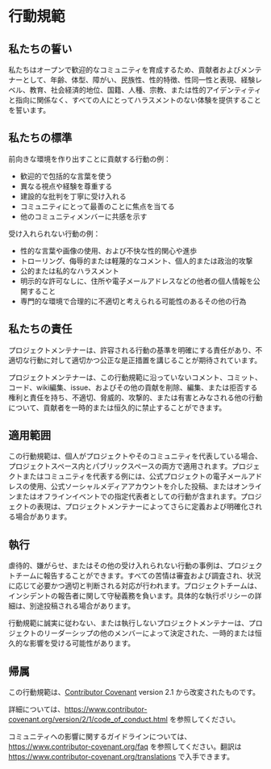 # 行動規範

## 私たちの誓い

私たちはオープンで歓迎的なコミュニティを育成するため、貢献者およびメンテナーとして、年齢、体型、障がい、民族性、性的特徴、性同一性と表現、経験レベル、教育、社会経済的地位、国籍、人種、宗教、または性的アイデンティティと指向に関係なく、すべての人にとってハラスメントのない体験を提供することを誓います。

## 私たちの標準

前向きな環境を作り出すことに貢献する行動の例：

- 歓迎的で包括的な言葉を使う
- 異なる視点や経験を尊重する
- 建設的な批判を丁寧に受け入れる
- コミュニティにとって最善のことに焦点を当てる
- 他のコミュニティメンバーに共感を示す

受け入れられない行動の例：

- 性的な言葉や画像の使用、および不快な性的関心や進歩
- トローリング、侮辱的または軽蔑的なコメント、個人的または政治的攻撃
- 公的または私的なハラスメント
- 明示的な許可なしに、住所や電子メールアドレスなどの他者の個人情報を公開すること
- 専門的な環境で合理的に不適切と考えられる可能性のあるその他の行為

## 私たちの責任

プロジェクトメンテナーは、許容される行動の基準を明確にする責任があり、不適切な行動に対して適切かつ公正な是正措置を講じることが期待されています。

プロジェクトメンテナーは、この行動規範に沿っていないコメント、コミット、コード、wiki編集、issue、およびその他の貢献を削除、編集、または拒否する権利と責任を持ち、不適切、脅威的、攻撃的、または有害とみなされる他の行動について、貢献者を一時的または恒久的に禁止することができます。

## 適用範囲

この行動規範は、個人がプロジェクトやそのコミュニティを代表している場合、プロジェクトスペース内とパブリックスペースの両方で適用されます。プロジェクトまたはコミュニティを代表する例には、公式プロジェクトの電子メールアドレスの使用、公式ソーシャルメディアアカウントを介した投稿、またはオンラインまたはオフラインイベントでの指定代表者としての行動が含まれます。プロジェクトの表現は、プロジェクトメンテナーによってさらに定義および明確化される場合があります。

## 執行

虐待的、嫌がらせ、またはその他の受け入れられない行動の事例は、プロジェクトチームに報告することができます。すべての苦情は審査および調査され、状況に応じて必要かつ適切と判断される対応が行われます。プロジェクトチームは、インシデントの報告者に関して守秘義務を負います。具体的な執行ポリシーの詳細は、別途投稿される場合があります。

行動規範に誠実に従わない、または執行しないプロジェクトメンテナーは、プロジェクトのリーダーシップの他のメンバーによって決定された、一時的または恒久的な影響を受ける可能性があります。

## 帰属

この行動規範は、[Contributor Covenant](https://www.contributor-covenant.org) version 2.1 から改変されたものです。

詳細については、https://www.contributor-covenant.org/version/2/1/code_of_conduct.html を参照してください。

コミュニティへの影響に関するガイドラインについては、https://www.contributor-covenant.org/faq を参照してください。翻訳は https://www.contributor-covenant.org/translations で入手できます。
